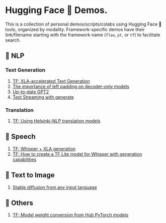 # Hugging Face 🤗 Demos.
This is a collection of personal demos/scripts/colabs using Hugging Face 🤗 tools, organized by modality.
Framework-specific demos have their link/filename starting with the framework name (`flax`, `pt`, or `tf`) to facilitate search.



## 📖 NLP
### Text Generation
1. [TF: XLA-accelerated Text Generation](https://colab.research.google.com/github/huggingface/blog/blob/main/notebooks/91_tf_xla_generate.ipynb)
2. [The importance of left padding on decoder-only models](https://colab.research.google.com/drive/1i0g18lUNZ2cYRms0E-gE1KCf6N4mZRwy)
3. [Up-to-date GPT2](https://colab.research.google.com/drive/1v2gIkaatX6CuOKkQYSYTb2C1IJkpLrKk?usp=sharing)
4. [Text Streaming with generate](https://colab.research.google.com/drive/1MgKNzRU_WheFEkHojaJTfqLCWELWLbbY?usp=sharing)

### Translation
1. [TF: Using Helsinki-NLP translation models](https://colab.research.google.com/drive/1TKfrtpGIaNi8hRqOrWYSBjjGEAN3X_QY?usp=sharing)

## 📣 Speech
1. [TF: Whisper + XLA generation](https://colab.research.google.com/drive/191WGH59ZZ-xyu8d6GWbuqZHa_MQJmQpA?usp=sharing)
2. [TF: How to create a TF Lite model for Whisper with generation capabilities](https://colab.research.google.com/drive/1tGL73xRs9mFUY5R03im0R6NNcvJriHun?usp=sharing)

## 🧨 Text to Image
1. [Stable diffusion from any input language](https://colab.research.google.com/drive/19tELXE_ljjG5yFh0qDznj6rUw90pn4Xe?usp=sharing)

## 🤖 Others
1. [TF: Model weight conversion from Hub PyTorch models](https://colab.research.google.com/drive/1uT2qLqHd5jbiSRJNgQ8qw_YkIa4BUv2n?usp=sharing)
